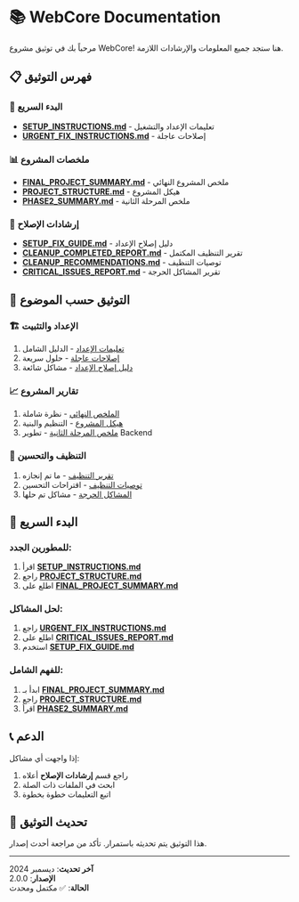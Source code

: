 # 📚 WebCore Documentation

مرحباً بك في توثيق مشروع WebCore! هنا ستجد جميع المعلومات والإرشادات اللازمة.

## 📋 **فهرس التوثيق**

### 🚀 **البدء السريع**
- [**SETUP_INSTRUCTIONS.md**](./SETUP_INSTRUCTIONS.md) - تعليمات الإعداد والتشغيل
- [**URGENT_FIX_INSTRUCTIONS.md**](./URGENT_FIX_INSTRUCTIONS.md) - إصلاحات عاجلة

### 📊 **ملخصات المشروع**
- [**FINAL_PROJECT_SUMMARY.md**](./FINAL_PROJECT_SUMMARY.md) - ملخص المشروع النهائي
- [**PROJECT_STRUCTURE.md**](./PROJECT_STRUCTURE.md) - هيكل المشروع
- [**PHASE2_SUMMARY.md**](./PHASE2_SUMMARY.md) - ملخص المرحلة الثانية

### 🔧 **إرشادات الإصلاح**
- [**SETUP_FIX_GUIDE.md**](./SETUP_FIX_GUIDE.md) - دليل إصلاح الإعداد
- [**CLEANUP_COMPLETED_REPORT.md**](./CLEANUP_COMPLETED_REPORT.md) - تقرير التنظيف المكتمل
- [**CLEANUP_RECOMMENDATIONS.md**](./CLEANUP_RECOMMENDATIONS.md) - توصيات التنظيف
- [**CRITICAL_ISSUES_REPORT.md**](./CRITICAL_ISSUES_REPORT.md) - تقرير المشاكل الحرجة

## 🎯 **التوثيق حسب الموضوع**

### 🏗️ **الإعداد والتثبيت**
1. [تعليمات الإعداد](./SETUP_INSTRUCTIONS.md) - الدليل الشامل
2. [إصلاحات عاجلة](./URGENT_FIX_INSTRUCTIONS.md) - حلول سريعة
3. [دليل إصلاح الإعداد](./SETUP_FIX_GUIDE.md) - مشاكل شائعة

### 📈 **تقارير المشروع**
1. [الملخص النهائي](./FINAL_PROJECT_SUMMARY.md) - نظرة شاملة
2. [هيكل المشروع](./PROJECT_STRUCTURE.md) - التنظيم والبنية
3. [ملخص المرحلة الثانية](./PHASE2_SUMMARY.md) - تطوير Backend

### 🧹 **التنظيف والتحسين**
1. [تقرير التنظيف](./CLEANUP_COMPLETED_REPORT.md) - ما تم إنجازه
2. [توصيات التنظيف](./CLEANUP_RECOMMENDATIONS.md) - اقتراحات التحسين
3. [المشاكل الحرجة](./CRITICAL_ISSUES_REPORT.md) - مشاكل تم حلها

## 🚀 **البدء السريع**

### للمطورين الجدد:
1. اقرأ [**SETUP_INSTRUCTIONS.md**](./SETUP_INSTRUCTIONS.md)
2. راجع [**PROJECT_STRUCTURE.md**](./PROJECT_STRUCTURE.md)
3. اطلع على [**FINAL_PROJECT_SUMMARY.md**](./FINAL_PROJECT_SUMMARY.md)

### لحل المشاكل:
1. راجع [**URGENT_FIX_INSTRUCTIONS.md**](./URGENT_FIX_INSTRUCTIONS.md)
2. اطلع على [**CRITICAL_ISSUES_REPORT.md**](./CRITICAL_ISSUES_REPORT.md)
3. استخدم [**SETUP_FIX_GUIDE.md**](./SETUP_FIX_GUIDE.md)

### للفهم الشامل:
1. ابدأ بـ [**FINAL_PROJECT_SUMMARY.md**](./FINAL_PROJECT_SUMMARY.md)
2. راجع [**PROJECT_STRUCTURE.md**](./PROJECT_STRUCTURE.md)
3. اقرأ [**PHASE2_SUMMARY.md**](./PHASE2_SUMMARY.md)

## 📞 **الدعم**

إذا واجهت أي مشاكل:
1. راجع قسم **إرشادات الإصلاح** أعلاه
2. ابحث في الملفات ذات الصلة
3. اتبع التعليمات خطوة بخطوة

## 🔄 **تحديث التوثيق**

هذا التوثيق يتم تحديثه باستمرار. تأكد من مراجعة أحدث إصدار.

---

**آخر تحديث**: ديسمبر 2024  
**الإصدار**: 2.0.0  
**الحالة**: ✅ مكتمل ومحدث
